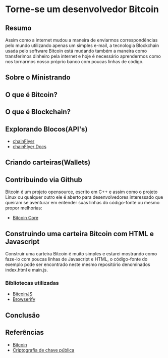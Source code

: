 # Torne-se um desenvolvedor Bitcoin

## Resumo

Assim como a internet mudou a maneira de enviarmos correspondências pelo mundo utilizando apenas um simples e-mail, a tecnologia Blockchain usada pelo software Bitcoin está mudando também a maneira como transferimos dinheiro pela internet e hoje é necessário aprendermos como nos tornarmos nosso próprio banco com poucas linhas de código.

## Sobre o Ministrando

## O que é Bitcoin?

## O que é Blockchain?

## Explorando Blocos(API's)

- [chainFlyer](https://chainflyer.bitflyer.jp/)
- [chainFlyer Docs](https://chainflyer.bitflyer.jp/API/docs)

## Criando carteiras(Wallets)

## Contribuindo via Github

Bitcoin é um projeto opensource, escrito em C++ e assim como o projeto Linux ou qualquer outro ele é aberto para desenvolvedores interessado que queiram se aventurar em entender suas linhas do código-fonte ou mesmo propor melhorias: 

- [Bitcoin Core](https://github.com/bitcoin/bitcoin)

## Construindo uma carteira Bitcoin com HTML e Javascript

Construir uma carteira Bitcoin é muito simples e estarei mostrando como faze-lo com poucas linhas de Javascript e HTML, o código-fonte do exemplo pode ser encontrado neste mesmo repositório denominados index.html e main.js.

### Bibliotecas utilizadas

- [BitcoinJS](https://github.com/bitcoinjs/bitcoinjs-lib)
- [Browserify](http://browserify.org/)

## Conclusão

## Referências

- [Bitcoin](https://pt.wikipedia.org/wiki/Bitcoin)
- [Criptografia de chave pública](https://pt.wikipedia.org/wiki/Criptografia_de_chave_p%C3%BAblica)
